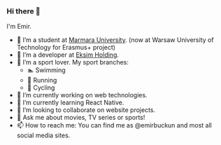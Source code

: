 ### Hi there 👋

I'm Emir.
- 🏫 I’m a student at [Marmara University](https://www.marmara.edu.tr/en). (now at Warsaw University of Technology for Erasmus+ project)
- 💼 I’m a developer at [Eksim Holding](https://www.eksim.com.tr/).
- 🏅 I’m a sport lover. My sport branches:
  - 🏊 Swimming
  - 🏃 Running
  - 🚴 Cycling
- 🔭 I’m currently working on web technologies.
- 🌱 I’m currently learning React Native.
- 👯 I’m looking to collaborate on website projects.
- 💬 Ask me about movies, TV series or sports!
- 📫 How to reach me: You can find me as @emirbuckun and most all social media sites.
